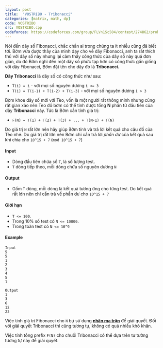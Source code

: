 ```yaml
---
layout: post
title:  "VOSTRIBO - Tribonacci"
categories: [matrix, math, dp]
code: VOSTRIBO
src: VOSTRIBO.cpp
codeforces: https://codeforces.com/group/FLVn1Sc504/contest/274862/problem/L
---
```



Nói đến dãy số Fibonacci, chắc chắn ai trong chúng ta ít nhiều cũng đã biết tới. Bờm vừa được thầy của mình dạy cho về dãy Fibonacci, anh ta rất thích thú với dãy số này nhưng lại cảm thấy công thức của dãy số này quá đơn giản, do đó Bờm nghĩ đến một dãy số phức tạp hơn có công thức gần giống với dãy Fibonacci, Bờm đặt tên cho dãy đó là **Tribonacci.**

**Dãy Tribonacci** là dãy số có công thức như sau:

*   `T(i) = i` - với mọi số nguyên dương `i <= 3`
*   `T(i) = T(i-1) + T(i-2) + T(i-3)` - với mọi số nguyên dương `i > 3`

Bờm khoe dãy số mới với Tèo, vốn là một người rất thông minh nhưng cũng rất gian xảo nên Tèo đố bờm có thể tính được tổng **N** phần tử đầu tiên của dãy **Tribonacci** này. Tức là Bờm cần tính giá trị:

*   `F(N) = T(1) + T(2) + T(3) + ... + T(N-1) + T(N)`

Do giá trị `N` rất lớn nên hãy giúp Bờm tính và trả lời kết quả cho câu đố của Tèo nhé. Do giá trị rất lớn nên Bờm chỉ cần trả lời *phần dư* của kết quả sau khi chia cho `10^15 + 7` (`mod 10^15 + 7`)

#### Input

*   Dòng đầu tiên chứa số `T`, là số lượng test.
*   `T` dòng tiếp theo, mỗi dòng chứa số nguyên dương `N`

#### Output

*   Gồm `T` dòng, mỗi dòng là kết quả tương ứng cho từng test. Do kết quả rất lớn nên chỉ cần trả về phần dư cho `10^15 + 7`

#### Giới hạn

*   `T <= 100`.
*   Trong 10% số test có `N <= 10000`.
*   Trong toàn test có `N <= 10^9`

#### Example

```
Input
5
5
1
2
3
4
5
1

Output
1
3
6
12
23
```

<!--more-->

Việc tính giá trị Fibonacci cho `N` bự sử dụng **[nhân ma trận](https://vnspoj.github.io/category/matrix)** để giải quyết. Đối với giải quyết Tribonacci thì cũng tương tự, không có quá nhiều khó khăn.

Việc tính tổng prefix `F(N)` cho chuỗi Tribonacci có thể dựa trên tư tưởng tương tự này để giải quyết.


